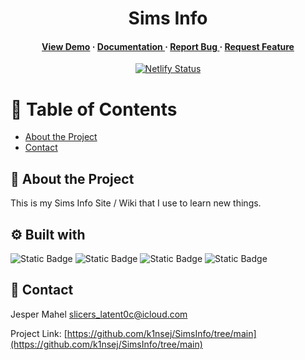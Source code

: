 <div align='center'>

<h1>Sims Info</h1>
<h4> <a href=https://simsinfohub.com>View Demo</a> <span> · </span> <a href="https://github.com/k1nsej/SimsInfo/blob/master/README.md"> Documentation </a> <span> · </span> <a href="https://github.com/k1nsej/SimsInfo/issues"> Report Bug </a> <span> · </span> <a href="https://github.com/k1nsej/SimsInfo/issues"> Request Feature </a> </h4>

[![Netlify Status](https://api.netlify.com/api/v1/badges/4c5647b2-310d-4c10-bea6-b8b812353a73/deploy-status)](https://app.netlify.com/sites/simsinfo/deploys)
</div>

# :notebook_with_decorative_cover: Table of Contents

- [About the Project](#star2-about-the-project)
- [Contact](#handshake-contact)


## :star2: About the Project

This is my Sims Info Site / Wiki that I use to learn new things.

## :gear: Built with
![Static Badge](https://img.shields.io/badge/Bootstrap-%237952B3?style=flat&logo=Bootstrap&logoColor=%23ffffff&link=https%3A%2F%2Fgetbootstrap.com)
![Static Badge](https://img.shields.io/badge/HTML5-%23E34F26?style=flat&logo=HTML5&logoColor=%23ffffff&link=https%3A%2F%2Fhtml.spec.whatwg.org)
![Static Badge](https://img.shields.io/badge/CSS3-%231572B6?style=flat&logo=CSS3&logoColor=%23ffffff&link=https%3A%2F%2Fw3.org%2FTR%2FCSS%2F%23css)
![Static Badge](https://img.shields.io/badge/JavaScript-%231572B6?style=flat&logo=JavaScript&logoColor=%23ffffff&link=https%3A%2F%2Fecma-international.org%2Fpublications-and-standards%2Fstandards%2Fecma-262%2F)




## :handshake: Contact

Jesper Mahel [slicers_latent0c@icloud.com](mailto:jesper@simsinfohub.com)

Project Link: [https://github.com/k1nsej/SimsInfo/tree/main](https://github.com/k1nsej/SimsInfo/tree/main)

